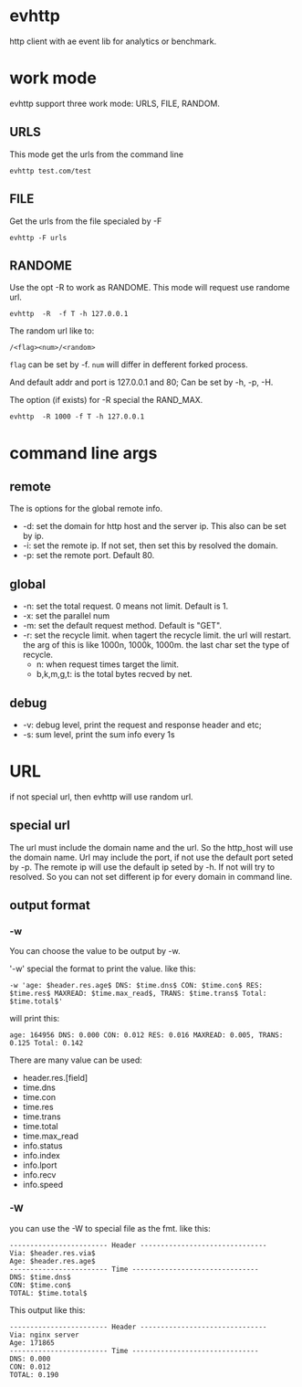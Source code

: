 # evhttp
http client with ae event lib for analytics or benchmark.

# work mode
evhttp support three work mode: URLS, FILE, RANDOM.
## URLS
This mode get the urls from the command line

```
evhttp test.com/test
```

## FILE

Get the urls from the file specialed by -F
```
evhttp -F urls
```

## RANDOME

Use the opt -R to work as RANDOME. This mode will request use randome
url.

```
evhttp  -R  -f T -h 127.0.0.1
```

The random url like to:

```
/<flag><num>/<random>
```

`flag` can be set by -f. `num` will differ in defferent forked process.

And default addr and port is 127.0.0.1 and 80; Can be set by -h, -p, -H.

The option (if exists) for -R special the RAND\_MAX.

```
evhttp  -R 1000 -f T -h 127.0.0.1
```

# command line args
## remote
The is options for the global remote info.
* -d: set the domain for http host and the server ip. This also can be set by
  ip.
* -i: set the remote ip. If not set, then set this by resolved the domain.
* -p: set the remote port. Default 80.

## global
* -n: set the total request. 0 means not limit. Default is 1.
* -x: set the parallel num
* -m: set the default request method. Default is "GET".
* -r: set the recycle limit. when tagert the recycle limit. the url will
  restart. the arg of this is like 1000n, 1000k, 1000m.
  the last char set the type of recycle.
     * n: when request times target the limit.
     * b,k,m,g,t: is the total bytes recved by net.

## debug
* -v: debug level, print the request and response header and etc;
* -s: sum level, print the sum info every 1s

# URL
if not special url, then evhttp will use random url.


## special url
The url must include the domain name and the url. So the http\_host will use the
domain name. Url may include the port, if not use the default port seted by -p.
The remote ip will use the default ip seted by -h. If not will try to resolved.
So you can not set different ip for every domain in command line.



## output format

### -w
You can choose the value to be output by -w.

'-w' special the format to print the value. like this:
```
-w 'age: $header.res.age$ DNS: $time.dns$ CON: $time.con$ RES: $time.res$ MAXREAD: $time.max_read$, TRANS: $time.trans$ Total: $time.total$'
```

will print this:
```
age: 164956 DNS: 0.000 CON: 0.012 RES: 0.016 MAXREAD: 0.005, TRANS: 0.125 Total: 0.142
```

There are many value can be used:

* header.res.[field]
* time.dns
* time.con
* time.res
* time.trans
* time.total
* time.max\_read
* info.status
* info.index
* info.lport
* info.recv
* info.speed


### -W
you can use the -W to special file as the fmt.
like this:
```
------------------------ Header -------------------------------
Via: $header.res.via$
Age: $header.res.age$
------------------------ Time -------------------------------
DNS: $time.dns$
CON: $time.con$
TOTAL: $time.total$
```

This output like this:

```
------------------------ Header -------------------------------
Via: nginx server
Age: 171865
------------------------ Time -------------------------------
DNS: 0.000
CON: 0.012
TOTAL: 0.190
```


